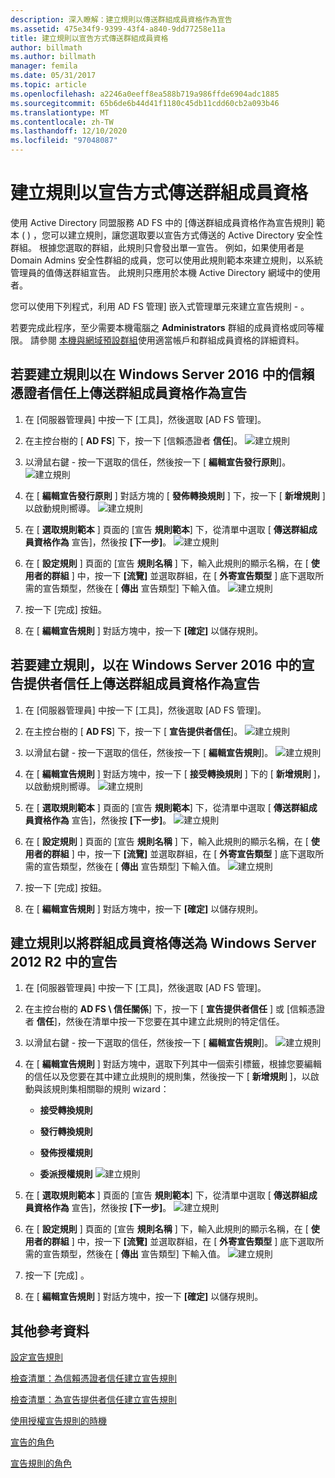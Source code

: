 ```yaml
---
description: 深入瞭解：建立規則以傳送群組成員資格作為宣告
ms.assetid: 475e34f9-9399-43f4-a840-9dd77258e11a
title: 建立規則以宣告方式傳送群組成員資格
author: billmath
ms.author: billmath
manager: femila
ms.date: 05/31/2017
ms.topic: article
ms.openlocfilehash: a2246a0eeff8ea588b719a986ffde6904adc1885
ms.sourcegitcommit: 65b6de6b44d41f1180c45db11cdd60cb2a093b46
ms.translationtype: MT
ms.contentlocale: zh-TW
ms.lasthandoff: 12/10/2020
ms.locfileid: "97048087"
---
```

# <a name="create-a-rule-to-send-group-membership-as-a-claim"></a>建立規則以宣告方式傳送群組成員資格

使用 Active Directory 同盟服務 AD FS 中的 [傳送群組成員資格作為宣告規則] 範本 \( \) ，您可以建立規則，讓您選取要以宣告方式傳送的 Active Directory 安全性群組。 根據您選取的群組，此規則只會發出單一宣告。 例如，如果使用者是 Domain Admins 安全性群組的成員，您可以使用此規則範本來建立規則，以系統管理員的值傳送群組宣告。 此規則只應用於本機 Active Directory 網域中的使用者。

您可以使用下列程式，利用 AD FS 管理] 嵌入式管理單元來建立宣告規則 \- 。

若要完成此程序，至少需要本機電腦之 **Administrators** 群組的成員資格或同等權限。  請參閱 [本機與網域預設群組](https://go.microsoft.com/fwlink/?LinkId=83477)使用適當帳戶和群組成員資格的詳細資料。

## <a name="to-create-a-rule-to-send-group-membership-as-a-claim-on-a-relying-party-trust-in-windows-server-2016"></a>若要建立規則以在 Windows Server 2016 中的信賴憑證者信任上傳送群組成員資格作為宣告

1.  在 [伺服器管理員] 中按一下 [工具]，然後選取 [AD FS 管理]。

2.  在主控台樹的 [ **AD FS**] 下，按一下 [信賴憑證者 **信任**]。
![建立規則](media/Create-a-Rule-to-Pass-Through-or-Filter-an-Incoming-Claim/claimrule9.PNG)

3.  以滑鼠右鍵 \- 按一下選取的信任，然後按一下 [ **編輯宣告發行原則**]。
![建立規則](media/Create-a-Rule-to-Pass-Through-or-Filter-an-Incoming-Claim/claimrule10.PNG)

4.  在 [ **編輯宣告發行原則** ] 對話方塊的 [ **發佈轉換規則** ] 下，按一下 [ **新增規則** ] 以啟動規則嚮導。
![建立規則](media/Create-a-Rule-to-Pass-Through-or-Filter-an-Incoming-Claim/claimrule11.PNG)

5.  在 [ **選取規則範本** ] 頁面的 [宣告 **規則範本**] 下，從清單中選取 [ **傳送群組成員資格作為** 宣告]，然後按 **[下一步]**。
![建立規則](media/Create-a-Rule-to-Send-Group-Membership-as-a-Claim/group3.PNG)

6.   在 [ **設定規則** ] 頁面的 [宣告 **規則名稱** ] 下，輸入此規則的顯示名稱，在 [ **使用者的群組** ] 中，按一下 **[流覽]** 並選取群組，在 [ **外寄宣告類型** ] 底下選取所需的宣告類型，然後在 [ **傳出** 宣告類型] 下輸入值。
![建立規則](media/Create-a-Rule-to-Send-Group-Membership-as-a-Claim/group4.PNG)

7.  按一下 [完成] 按鈕。

8.  在 [ **編輯宣告規則** ] 對話方塊中，按一下 **[確定]** 以儲存規則。

## <a name="to-create-a-rule-to-send-group-membership-as-a-claim-on-a-claims-provider-trust-in-windows-server-2016"></a>若要建立規則，以在 Windows Server 2016 中的宣告提供者信任上傳送群組成員資格作為宣告

1.  在 [伺服器管理員] 中按一下 [工具]，然後選取 [AD FS 管理]。

2.  在主控台樹的 [ **AD FS**] 下，按一下 [ **宣告提供者信任**]。
![建立規則](media/Create-a-Rule-to-Pass-Through-or-Filter-an-Incoming-Claim/claimrule1.PNG)

3.  以滑鼠右鍵 \- 按一下選取的信任，然後按一下 [ **編輯宣告規則**]。
![建立規則](media/Create-a-Rule-to-Pass-Through-or-Filter-an-Incoming-Claim/claimrule2.PNG)

4.  在 [ **編輯宣告規則** ] 對話方塊中，按一下 [ **接受轉換規則** ] 下的 [ **新增規則** ]，以啟動規則嚮導。
![建立規則](media/Create-a-Rule-to-Pass-Through-or-Filter-an-Incoming-Claim/claimrule3.PNG)

5.  在 [ **選取規則範本** ] 頁面的 [宣告 **規則範本**] 下，從清單中選取 [ **傳送群組成員資格作為** 宣告]，然後按 **[下一步]**。
![建立規則](media/Create-a-Rule-to-Send-Group-Membership-as-a-Claim/group3.PNG)

6.   在 [ **設定規則** ] 頁面的 [宣告 **規則名稱** ] 下，輸入此規則的顯示名稱，在 [ **使用者的群組** ] 中，按一下 **[流覽]** 並選取群組，在 [ **外寄宣告類型** ] 底下選取所需的宣告類型，然後在 [ **傳出** 宣告類型] 下輸入值。
![建立規則](media/Create-a-Rule-to-Send-Group-Membership-as-a-Claim/group4.PNG)

7.  按一下 [完成] 按鈕。

8.  在 [ **編輯宣告規則** ] 對話方塊中，按一下 **[確定]** 以儲存規則。





## <a name="to-create-a-rule-to-send-group-membership-as-a-claim-in-windows-server-2012-r2"></a>建立規則以將群組成員資格傳送為 Windows Server 2012 R2 中的宣告

1.  在 [伺服器管理員] 中按一下 [工具]，然後選取 [AD FS 管理]。

2.  在主控台樹的 **AD FS \\ 信任關係**] 下，按一下 [ **宣告提供者信任** ] 或 [信賴憑證者 **信任**]，然後在清單中按一下您要在其中建立此規則的特定信任。

3.  以滑鼠右鍵 \- 按一下選取的信任，然後按一下 [ **編輯宣告規則**]。
![建立規則](media/Create-a-Rule-to-Pass-Through-or-Filter-an-Incoming-Claim/claimrule6.PNG)

4.  在 [ **編輯宣告規則** ] 對話方塊中，選取下列其中一個索引標籤，根據您要編輯的信任以及您要在其中建立此規則的規則集，然後按一下 [ **新增規則** ]，以啟動與該規則集相關聯的規則 wizard：

    -   **接受轉換規則**

    -   **發行轉換規則**

    -   **發佈授權規則**

    -   **委派授權規則** 
 ![建立規則](media/Create-a-Rule-to-Permit-All-Users/permitall5.PNG)

5.  在 [ **選取規則範本** ] 頁面的 [宣告 **規則範本**] 下，從清單中選取 [ **傳送群組成員資格作為** 宣告]，然後按 **[下一步]**。
![建立規則](media/Create-a-Rule-to-Send-Group-Membership-as-a-Claim/group1.PNG)

6.  在 [ **設定規則** ] 頁面的 [宣告 **規則名稱** ] 下，輸入此規則的顯示名稱，在 [ **使用者的群組** ] 中，按一下 **[流覽]** 並選取群組，在 [ **外寄宣告類型** ] 底下選取所需的宣告類型，然後在 [ **傳出** 宣告類型] 下輸入值。
![建立規則](media/Create-a-Rule-to-Send-Group-Membership-as-a-Claim/group2.PNG)

7.  按一下 [完成] 。

8.  在 [ **編輯宣告規則** ] 對話方塊中，按一下 **[確定]** 以儲存規則。



## <a name="additional-references"></a>其他參考資料
[設定宣告規則](Configure-Claim-Rules.md)

[檢查清單：為信賴憑證者信任建立宣告規則](/previous-versions/windows/it-pro/windows-server-2012-R2-and-2012/ee913578(v=ws.11))

[檢查清單：為宣告提供者信任建立宣告規則](/previous-versions/windows/it-pro/windows-server-2012-R2-and-2012/ee913564(v=ws.11))

[使用授權宣告規則的時機](../../ad-fs/technical-reference/When-to-Use-an-Authorization-Claim-Rule.md)

[宣告的角色](../../ad-fs/technical-reference/The-Role-of-Claims.md)

[宣告規則的角色](../../ad-fs/technical-reference/The-Role-of-Claim-Rules.md)
